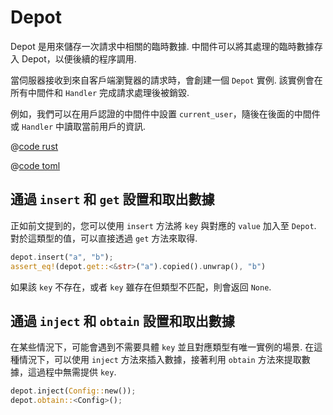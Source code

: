 # Depot

Depot 是用來儲存一次請求中相關的臨時數據. 中間件可以將其處理的臨時數據存入 Depot，以便後續的程序調用. 

當伺服器接收到來自客戶端瀏覽器的請求時，會創建一個 `Depot` 實例. 該實例會在所有中間件和 `Handler` 完成請求處理後被銷毀. 

例如，我們可以在用戶認證的中間件中設置 `current_user`，隨後在後面的中間件或 `Handler` 中讀取當前用戶的資訊. 

<CodeGroup>
  <CodeGroupItem title="main.rs" active>

@[code rust](../../../../codes/use-depot/src/main.rs)

  </CodeGroupItem>
  <CodeGroupItem title="Cargo.toml">

@[code toml](../../../../codes/use-depot/Cargo.toml)

  </CodeGroupItem>
</CodeGroup>

## 通過 `insert` 和 `get` 設置和取出數據

 正如前文提到的，您可以使用 `insert` 方法將 `key` 與對應的 `value` 加入至 `Depot`. 對於這類型的值，可以直接透過 `get` 方法來取得. 

```rust
depot.insert("a", "b");
assert_eq!(depot.get::<&str>("a").copied().unwrap(), "b")
```

 如果該 `key` 不存在，或者 `key` 雖存在但類型不匹配，則會返回 `None`. 

## 通過 `inject` 和 `obtain` 設置和取出數據

在某些情況下，可能會遇到不需要具體 `key` 並且對應類型有唯一實例的場景. 在這種情況下，可以使用 `inject` 方法來插入數據，接著利用 `obtain` 方法來提取數據，這過程中無需提供 `key`. 
```rust
depot.inject(Config::new());
depot.obtain::<Config>();
```